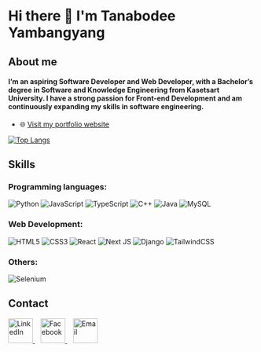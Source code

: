# Hi there 👋 I'm Tanabodee Yambangyang

## About me
#### I’m an aspiring Software Developer and Web Developer, with a Bachelor’s degree in Software and Knowledge Engineering from Kasetsart University. I have a strong passion for Front-end Development and am continuously expanding my skills in software engineering.
- 🌐 [Visit my portfolio website](https://portfolio-second-version-frontend-d.vercel.app/)

[![Top Langs](https://github-readme-stats.vercel.app/api/top-langs/?username=Tanabodee-Yambangyang&layout=compact)](https://github.com/Tanabodee-Yambangyang)

## Skills
### Programming languages:
![Python](https://img.shields.io/badge/python-3670A0?style=for-the-badge&logo=python&logoColor=ffdd54)
![JavaScript](https://img.shields.io/badge/javascript-%23323330.svg?style=for-the-badge&logo=javascript&logoColor=%23F7DF1E)
![TypeScript](https://img.shields.io/badge/typescript-%23007ACC.svg?style=for-the-badge&logo=typescript&logoColor=white)
![C++](https://img.shields.io/badge/c++-%2300599C.svg?style=for-the-badge&logo=c%2B%2B&logoColor=white)
![Java](https://img.shields.io/badge/java-%23ED8B00.svg?style=for-the-badge&logo=openjdk&logoColor=white)
![MySQL](https://img.shields.io/badge/mysql-4479A1.svg?style=for-the-badge&logo=mysql&logoColor=white)

### Web Development:
![HTML5](https://img.shields.io/badge/html5-%23E34F26.svg?style=for-the-badge&logo=html5&logoColor=white)
![CSS3](https://img.shields.io/badge/css3-%231572B6.svg?style=for-the-badge&logo=css3&logoColor=white)
![React](https://img.shields.io/badge/react-%2320232a.svg?style=for-the-badge&logo=react&logoColor=%2361DAFB)
![Next JS](https://img.shields.io/badge/Next-black?style=for-the-badge&logo=next.js&logoColor=white)
![Django](https://img.shields.io/badge/django-%23092E20.svg?style=for-the-badge&logo=django&logoColor=white)
![TailwindCSS](https://img.shields.io/badge/tailwindcss-%2338B2AC.svg?style=for-the-badge&logo=tailwind-css&logoColor=white)

### Others:
![Selenium](https://img.shields.io/badge/-selenium-%43B02A?style=for-the-badge&logo=selenium&logoColor=white)

## Contact
<p align="left">
  <a href="https://www.linkedin.com/in/tanabodee-yambangyang-11a3882a2/" target="_blank">
    <img src="https://cdn-icons-png.flaticon.com/512/174/174857.png" alt="LinkedIn" width="50">
  </a>&nbsp;&nbsp;
  <a href="https://www.facebook.com/tanabodee.yambangyang.2025/" target="_blank">
    <img src="https://cdn-icons-png.flaticon.com/512/733/733547.png" alt="Facebook" width="50">
  </a>&nbsp;&nbsp;
  <a href="https://mail.google.com/mail/?view=cm&fs=1&to=tanabodeeyambangyang@gmail.com" target="_blank">
    <img src="https://cdn-icons-png.flaticon.com/512/732/732200.png" alt="Email" width="50">
  </a>
</p>


<!--
**Tanabodee-Yambangyang/Tanabodee-Yambangyang** is a ✨ _special_ ✨ repository because its `README.md` (this file) appears on your GitHub profile.

Here are some ideas to get you started:

- 🔭 I’m currently working on ...
- 🌱 I’m currently learning ...
- 👯 I’m looking to collaborate on ...
- 🤔 I’m looking for help with ...
- 💬 Ask me about ...
- 📫 How to reach me: ...
- 😄 Pronouns: ...
- ⚡ Fun fact: ...
-->
